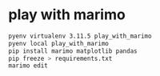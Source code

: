 # play with marimo

```bash
pyenv virtualenv 3.11.5 play_with_marimo
pyenv local play_with_marimo
pip install marimo matplotlib pandas
pip freeze > requirements.txt
marimo edit
```
